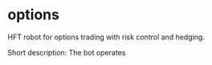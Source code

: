 # options
HFT robot for options trading with risk control and hedging.

Short description:
The bot operates 